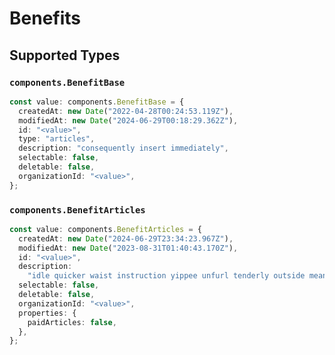 # Benefits


## Supported Types

### `components.BenefitBase`

```typescript
const value: components.BenefitBase = {
  createdAt: new Date("2022-04-28T00:24:53.119Z"),
  modifiedAt: new Date("2024-06-29T00:18:29.362Z"),
  id: "<value>",
  type: "articles",
  description: "consequently insert immediately",
  selectable: false,
  deletable: false,
  organizationId: "<value>",
};
```

### `components.BenefitArticles`

```typescript
const value: components.BenefitArticles = {
  createdAt: new Date("2024-06-29T23:34:23.967Z"),
  modifiedAt: new Date("2023-08-31T01:40:43.170Z"),
  id: "<value>",
  description:
    "idle quicker waist instruction yippee unfurl tenderly outside meaningfully",
  selectable: false,
  deletable: false,
  organizationId: "<value>",
  properties: {
    paidArticles: false,
  },
};
```

